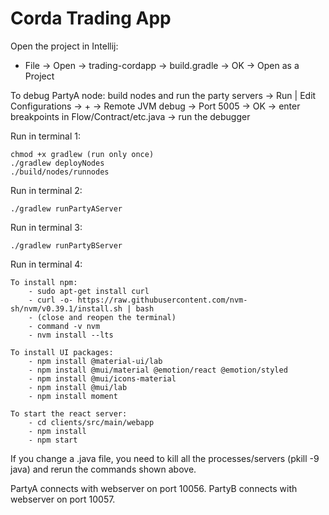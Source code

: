 # Corda Trading App
Open the project in Intellij:
- File -> Open -> trading-cordapp -> build.gradle -> OK -> Open as a Project

To debug PartyA node:
build nodes and run the party servers -> Run | Edit Configurations -> + -> Remote JVM debug -> Port 5005 -> OK -> enter breakpoints in Flow/Contract/etc.java -> run the debugger

Run in terminal 1:
```
chmod +x gradlew (run only once)
./gradlew deployNodes
./build/nodes/runnodes
```
Run in terminal 2:
```
./gradlew runPartyAServer
```
Run in terminal 3:
```
./gradlew runPartyBServer
```

Run in terminal 4:
```
To install npm:
    - sudo apt-get install curl
    - curl -o- https://raw.githubusercontent.com/nvm-sh/nvm/v0.39.1/install.sh | bash
    - (close and reopen the terminal)
    - command -v nvm
    - nvm install --lts
    
To install UI packages:
    - npm install @material-ui/lab
    - npm install @mui/material @emotion/react @emotion/styled
    - npm install @mui/icons-material
    - npm install @mui/lab
    - npm install moment

To start the react server:
    - cd clients/src/main/webapp
    - npm install 
    - npm start
```

If you change a .java file, you need to kill all the processes/servers (pkill -9 java) and rerun the commands shown above.

PartyA connects with webserver on port 10056.
PartyB connects with webserver on port 10057.